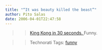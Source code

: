 ```yaml
---
title: "“It was beauty killed the beast”"
author: Pito Salas
date: 2006-04-01T22:47:58
---
```



>>

>> [King Kong in 30 seconds.
](<http://www.angryalien.com/0206/kingkongbuns.asp>)Funny.

>>

>> Technorati Tags: [funny](<http://www.technorati.com/tag/funny>)


